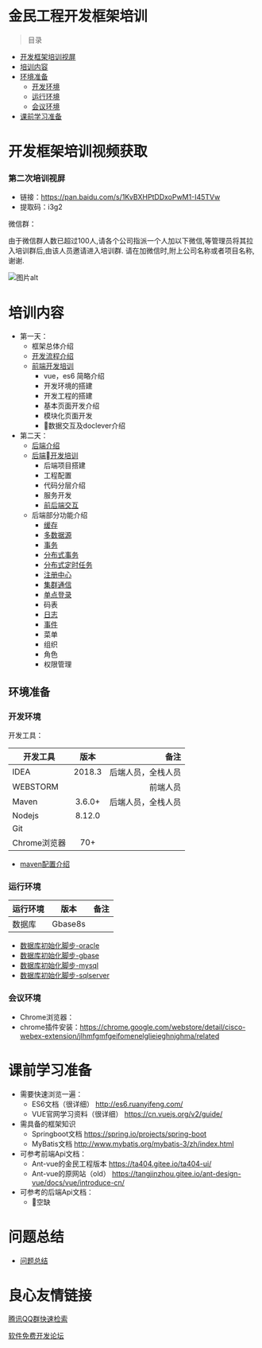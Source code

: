 # 金民工程开发框架培训

>目录

- [开发框架培训视屏](#开发框架培训视频获取)
- [培训内容](#培训内容)
- [环境准备](#环境准备)
  - [开发环境](#开发环境)  
  - [运行环境](#运行环境)
  - [会议环境](#会议环境)
- [课前学习准备](#课前学习准备)

# 开发框架培训视频获取

### 第二次培训视屏
- 链接：https://pan.baidu.com/s/1KvBXHPtDDxoPwM1-I45TVw 
- 提取码：i3g2 

微信群：

由于微信群人数已超过100人,请各个公司指派一个人加以下微信,等管理员将其拉入培训群后,由该人员邀请进入培训群.
请在加微信时,附上公司名称或者项目名称,谢谢.

![图片alt](./resource/read-me-1.jpeg)

# 培训内容

- 第一天：
   - 框架总体介绍
   - [开发流程介绍](./doc/process/process.md)
   - [前端开发培训](https://gitee.com/ta3face/taFaceNex/blob/master/devGuide/ta404-ui-cli/ta404-ui-cli%E4%BB%8E%E5%85%A5%E9%97%A8%E5%88%B0%E7%89%9B%E9%80%BC.md "培训内容")
      - vue，es6 简略介绍
      - 开发环境的搭建
      - 开发工程的搭建
      - 基本页面开发介绍
      - 模块化页面开发
      - 数据交互及doclever介绍
- 第二天：
   - [后端介绍](./doc/beforeTrain.md)
   - [后端开发培训](./doc/background/background.md)
      - 后端项目搭建
      - 工程配置
      - 代码分层介绍
      - 服务开发
      - [前后端交互](./doc/interaction/interaction.md)
   - 后端部分功能介绍
      - [缓存](./doc/backFun/cache.md)
      - [多数据源](./doc/datasource.md)
      - [事务](./doc/backFun/transaction.md)
      - [分布式事务](./doc/backFun/distributedTransaction.md)
      - [分布式定时任务](./doc/backFun/elasticjob.md)
      - [注册中心](./doc/registerCenter.md)
      - [集群通信](./doc/backFun/clusterMessage.md)
      - [单点登录](./doc/Livebase1.0平台接入单点登录改造指南V1.0.doc)
      - 码表
      - [日志](./doc/backFun/logback.md)
      - [事件](./doc/backFun/event.md)
      - 菜单
      - 组织
      - 角色
      - 权限管理


## 环境准备
### 开发环境

开发工具：

|开发工具 |版本 |备注 |
--|:--:|--:
IDEA|2018.3|后端人员，全栈人员|
WEBSTORM| |前端人员
Maven|3.6.0+|后端人员，全栈人员
Nodejs|8.12.0||
|Git
|Chrome浏览器|70+| |

- [maven配置介绍](./doc/maven.md)
### 运行环境
|运行环境|版本|备注
--|:--:|--:
数据库|Gbase8s| |

- [数据库初始化脚步-oracle](./sql/ta404-oracle-all.sql)
- [数据库初始化脚步-gbase](./sql/ta404-gbase-all.sql)
- [数据库初始化脚步-mysql](./sql/ta404-mysql-all.sql)
- [数据库初始化脚步-sqlserver](./sql/ta404-sqlserver-all.sql)

### 会议环境
* Chrome浏览器：
* chrome插件安装：https://chrome.google.com/webstore/detail/cisco-webex-extension/jlhmfgmfgeifomenelglieieghnjghma/related


# 课前学习准备
* 需要快速浏览一遍：
   - ES6文档（很详细）   http://es6.ruanyifeng.com/
   - VUE官网学习资料（很详细） https://cn.vuejs.org/v2/guide/
* 需具备的框架知识 
   - Springboot文档 https://spring.io/projects/spring-boot
   - MyBatis文档  http://www.mybatis.org/mybatis-3/zh/index.html
* 可参考前端Api文档：
   - Ant-vue的金民工程版本 https://ta404.gitee.io/ta404-ui/
   - Ant-vue的原网站（old） https://tangjinzhou.gitee.io/ant-design-vue/docs/vue/introduce-cn/
* 可参考的后端Api文档：
   * 空缺 

# 问题总结
- [问题总结](./doc/problem.md)

 # 良心友情链接

[腾讯QQ群快速检索](http://u.720life.cn/s/8cf73f7c)

[软件免费开发论坛](http://u.720life.cn/s/bbb01dc0)